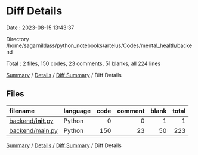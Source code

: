 # Diff Details

Date : 2023-08-15 13:43:37

Directory /home/sagarnildass/python_notebooks/artelus/Codes/mental_health/backend

Total : 2 files,  150 codes, 23 comments, 51 blanks, all 224 lines

[Summary](results.md) / [Details](details.md) / [Diff Summary](diff.md) / Diff Details

## Files
| filename | language | code | comment | blank | total |
| :--- | :--- | ---: | ---: | ---: | ---: |
| [backend/__init__.py](/backend/__init__.py) | Python | 0 | 0 | 1 | 1 |
| [backend/main.py](/backend/main.py) | Python | 150 | 23 | 50 | 223 |

[Summary](results.md) / [Details](details.md) / [Diff Summary](diff.md) / Diff Details